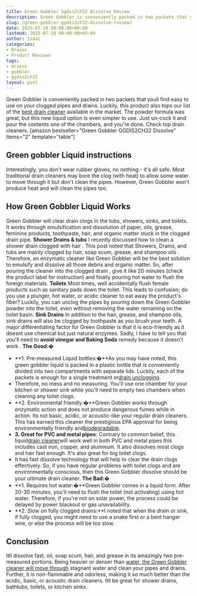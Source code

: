 ```yaml
---
title: Green Gobbler Ggdis2ch32 Dissolve Review
description: Green Gobbler is conveniently packed in two packets that youll find easy to use on your clogged pipes and drains. Luckily, this product also tops our list of...
slug: /green-gobbler-ggdis2ch32-dissolve-review/
date: 2025-07-10 00:00:00+00:00
lastmod: 2025-07-10 00:00:00+03:00
author: Isaac
categories:
- Drains
- Product Reviews
tags:
- drains
- gobbler
- ggdis2ch32
layout: post
---
```

Green Gobbler is conveniently packed in two packets that youll find easy to use on your clogged pipes and drains. Luckily, this product also tops our list of the
[best drain cleaner](https://pestpolicy.com/best-drain-cleaner//)
available in the market.
The powder formula was great, but this new liquid option is even simpler to use. Just un-cock it and pour the contents one of the chambers, and you're done. Check top drain cleaners.
[amazon bestseller="Green Gobbler GGDIS2CH32 Dissolve" items="2" template="table"]
## Green gobbler Liquid instructions
Interestingly, you don't wear rubber gloves, no nothing - it's all safe. Most traditional
drain cleaners
may bore the clog (with heat) to allow some water to move through it but don't clean the pipes. However, Green Gobbler won't produce heat and will clean the pipes too.
## How Green Gobbler Liquid Works
Green Gobbler will
clear drain
clogs in the tubs, showers, sinks, and toilets. It works through emulsification and dissolution of paper, oils, grease, feminine products, toothpaste, hair, and organic matter stuck in the clogged drain pipe.
**Shower Drains & tubs**
I recently discussed how to
clean a shower drain clogged with hair
. This post noted that Showers, Drains, and tubs are mainly clogged by hair, soap scum, grease, and
shampoo oils
. Therefore, an enzymatic cleaner like Green Gobbler will be the best solution to emulsify and dissolve all those debris and organic matter.
So, after pouring the
cleaner into the clogged drain
, give it like 20 minutes (check the product label for instruction) and finally pouring hot water to flush the foreign materials.
**Toilets**
Most times, well accidentally flush female products such as sanitary pads down the toilet. This leads to confusion; do you use a plunger, hot water, or acidic cleaner to eat away the product's fiber? Luckily, you can unclog the pipes by pouring down the Green Gobbler powder into the toilet, even without removing the water remaining on the toilet basin.
**Sink Drains**
In addition to the hair, grease, and shampoo oils,
sink drains
will also be clogged by toothpaste as you brush your teeth. A major differentiating factor for Green Gobbler is that it is eco-friendly as it doesnt use chemical but just natural enzymes. Sadly, I have to tell you that you'll need to
**avoid vinegar and Baking Soda**
remedy because
it doesn't work
.
**The Good:�**
- **1. Pre-measured Liquid bottles:�**As you may have noted, this green gobbler liquid is packed in a plastic bottle that is conveniently divided into two compartments with separate lids. Luckily, each of the packets is enough for a single treatment or[drain unclogging](https://pestpolicy.com/how-drain-cleaners-work/).
- Therefore, no mess and no measuring. You'll use one chamber for your kitchen or shower sink while you'll need to empty two chambers when cleaning any toilet clogs.
- **2. Environmental friendly:�**Green Gobbler works through enzymatic action and does not produce dangerous fumes while in action. Its not basic, acidic, or acoustic-like your regular drain cleaners. This has earned this cleaner the prestigious EPA approval for being environmentally friendly and[biodegradable](https://en.wikipedia.org/wiki/Biodegradation).
- **3. Great for PVC and metal pipes**: Contrary to common belief, this liquid[drain cleaner](https://pestpolicy.com/xionlab-safer-drain-opener-review/)will work well in both PVC and metal pipes  this includes cast iron, copper, and aluminum. It also dissolves most clogs and hair fast enough. It's also great for big toilet clogs.
- It has fast dissolve technology that will help to clear the drain clogs effectively. So, if you have regular problems with toilet clogs and are environmentally conscious, then this Green Gobbler dissolve should be your ultimate drain cleaner.
**The Bad:�**
- **1. Requires hot water:�**Green Gobbler comes in a liquid form. After 20-30 minutes, you'll need to flush the toilet (not activating) using hot water. Therefore, if you're not on solar power, the process could be delayed by power blackout or gas unavailability.
- **2. Slow on fully clogged drains:**I noted that when the drain or sink, if fully clogged, you might need to use a snake first or a bent hanger wire, or else the process will be too slow.
## Conclusion
Itll dissolve fast, oil, soap scum, hair, and grease  in its amazingly two pre-measured portions. Being heavier or denser than
[water, the Green Gobbler cleaner will move through](https://pestpolicy.com/how-to-unclog-a-bathtub-drain-with-standing-water/)
stagnant water and clean your pipes and drains.
Further, it is non-flammable and odorless, making it so much better than the acidic, basic, or acoustic drain cleaners. Itll be great for shower drains, bathtubs, toilets, or kitchen sinks.